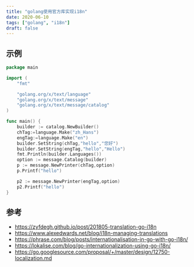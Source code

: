 ```yaml
---
title: "golang使用官方库实现i18n"
date: 2020-06-10
tags: ["golang", "i18n"]
draft: false
---
```

## 示例
```go
package main

import (
	"fmt"

	"golang.org/x/text/language"
	"golang.org/x/text/message"
	"golang.org/x/text/message/catalog"
)

func main() {
	builder := catalog.NewBuilder()
	chTag:=language.Make("zh_Hans")
	engTag:=language.Make("en")
	builder.SetString(chTag,"hello","您好")
	builder.SetString(engTag,"hello","Hello")
	fmt.Println(builder.Languages())
	option := message.Catalog(builder)
	p := message.NewPrinter(chTag,option)
	p.Printf("hello")

	p2 := message.NewPrinter(engTag,option)
	p2.Printf("hello")
}

```

## 参考

+ https://zyfdegh.github.io/post/201805-translation-go-i18n
+ https://www.alexedwards.net/blog/i18n-managing-translations
+ https://phrase.com/blog/posts/internationalisation-in-go-with-go-i18n/
+ https://lokalise.com/blog/go-internationalization-using-go-i18n/
+ https://go.googlesource.com/proposal/+/master/design/12750-localization.md